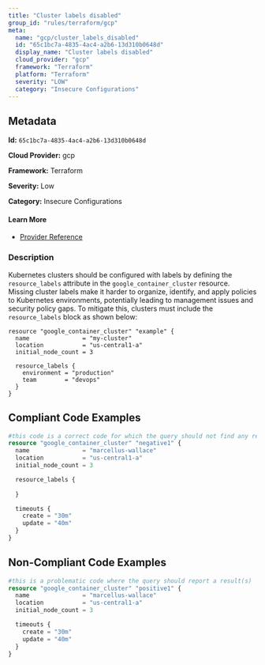 ```yaml
---
title: "Cluster labels disabled"
group_id: "rules/terraform/gcp"
meta:
  name: "gcp/cluster_labels_disabled"
  id: "65c1bc7a-4835-4ac4-a2b6-13d310b0648d"
  display_name: "Cluster labels disabled"
  cloud_provider: "gcp"
  framework: "Terraform"
  platform: "Terraform"
  severity: "LOW"
  category: "Insecure Configurations"
---
```

## Metadata

**Id:** `65c1bc7a-4835-4ac4-a2b6-13d310b0648d`

**Cloud Provider:** gcp

**Framework:** Terraform

**Severity:** Low

**Category:** Insecure Configurations

#### Learn More

 - [Provider Reference](https://registry.terraform.io/providers/hashicorp/google/latest/docs/resources/container_cluster)

### Description

 Kubernetes clusters should be configured with labels by defining the `resource_labels` attribute in the `google_container_cluster` resource. Missing cluster labels make it harder to organize, identify, and apply policies to Kubernetes environments, potentially leading to management issues and security policy gaps. To mitigate this, clusters must include the `resource_labels` block as shown below:

```
resource "google_container_cluster" "example" {
  name               = "my-cluster"
  location           = "us-central1-a"
  initial_node_count = 3

  resource_labels {
    environment = "production"
    team        = "devops"
  }
}
```


## Compliant Code Examples
```terraform
#this code is a correct code for which the query should not find any result
resource "google_container_cluster" "negative1" {
  name               = "marcellus-wallace"
  location           = "us-central1-a"
  initial_node_count = 3

  resource_labels {
      
  }

  timeouts {
    create = "30m"
    update = "40m"
  }
}

```
## Non-Compliant Code Examples
```terraform
#this is a problematic code where the query should report a result(s)
resource "google_container_cluster" "positive1" {
  name               = "marcellus-wallace"
  location           = "us-central1-a"
  initial_node_count = 3

  timeouts {
    create = "30m"
    update = "40m"
  }
}

```
